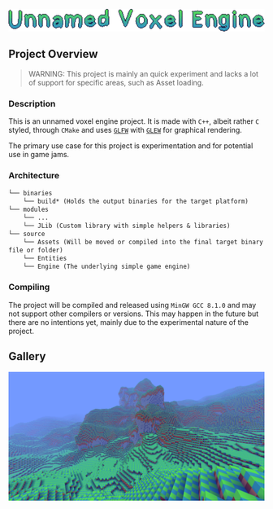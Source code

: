 <p align="center">
<img width="600" src="./media/Title.png" alt="Unnamed Voxel Engine">
</p>

## Project Overview

> WARNING: This project is mainly an quick experiment and lacks a lot of support for specific areas, such as Asset loading.

### Description

This is an unnamed voxel engine project. It is made with `C++`, albeit rather `C` styled, through `CMake` and uses [`GLFW`](https://github.com/glfw/glfw) with [`GLEW`](https://github.com/nigels-com/glew) for graphical rendering.

The primary use case for this project is experimentation and for potential use in game jams.

### Architecture

```
└── binaries
	└── build* (Holds the output binaries for the target platform)
└── modules
	└── ...
	└── JLib (Custom library with simple helpers & libraries)
└── source
    └── Assets (Will be moved or compiled into the final target binary file or folder)
	└── Entities
	└── Engine (The underlying simple game engine)
```

### Compiling

The project will be compiled and released using `MinGW GCC 8.1.0` and may not support other compilers or versions. This may happen in the future but there are no intentions yet, mainly due to the experimental nature of the project.

## Gallery

![Image](media/ExampleImage.png)